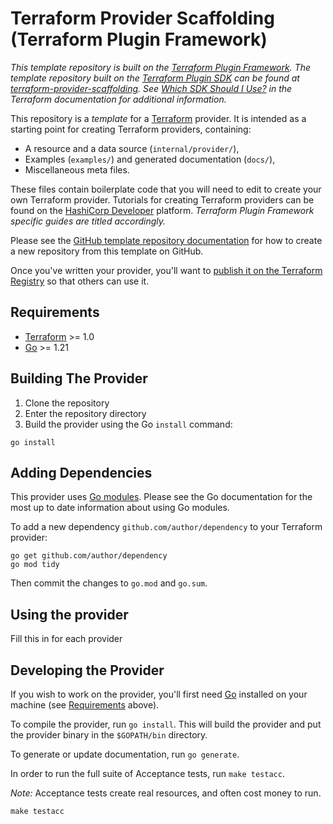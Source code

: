# Terraform Provider Scaffolding (Terraform Plugin Framework)

_This template repository is built on the [Terraform Plugin Framework](https://github.com/hashicorp/terraform-plugin-framework). The template repository built on the [Terraform Plugin SDK](https://github.com/hashicorp/terraform-plugin-sdk) can be found at [terraform-provider-scaffolding](https://github.com/hashicorp/terraform-provider-scaffolding). See [Which SDK Should I Use?](https://developer.hashicorp.com/terraform/plugin/framework-benefits) in the Terraform documentation for additional information._

This repository is a _template_ for a [Terraform](https://www.terraform.io) provider. It is intended as a starting point for creating Terraform providers, containing:

- A resource and a data source (`internal/provider/`),
- Examples (`examples/`) and generated documentation (`docs/`),
- Miscellaneous meta files.

These files contain boilerplate code that you will need to edit to create your own Terraform provider. Tutorials for creating Terraform providers can be found on the [HashiCorp Developer](https://developer.hashicorp.com/terraform/tutorials/providers-plugin-framework) platform. _Terraform Plugin Framework specific guides are titled accordingly._

Please see the [GitHub template repository documentation](https://help.github.com/en/github/creating-cloning-and-archiving-repositories/creating-a-repository-from-a-template) for how to create a new repository from this template on GitHub.

Once you've written your provider, you'll want to [publish it on the Terraform Registry](https://developer.hashicorp.com/terraform/registry/providers/publishing) so that others can use it.

## Requirements

- [Terraform](https://developer.hashicorp.com/terraform/downloads) >= 1.0
- [Go](https://golang.org/doc/install) >= 1.21

## Building The Provider

1. Clone the repository
1. Enter the repository directory
1. Build the provider using the Go `install` command:

```shell
go install
```

## Adding Dependencies

This provider uses [Go modules](https://github.com/golang/go/wiki/Modules).
Please see the Go documentation for the most up to date information about using Go modules.

To add a new dependency `github.com/author/dependency` to your Terraform provider:

```shell
go get github.com/author/dependency
go mod tidy
```

Then commit the changes to `go.mod` and `go.sum`.

## Using the provider

Fill this in for each provider

## Developing the Provider

If you wish to work on the provider, you'll first need [Go](http://www.golang.org) installed on your machine (see [Requirements](#requirements) above).

To compile the provider, run `go install`. This will build the provider and put the provider binary in the `$GOPATH/bin` directory.

To generate or update documentation, run `go generate`.

In order to run the full suite of Acceptance tests, run `make testacc`.

_Note:_ Acceptance tests create real resources, and often cost money to run.

```shell
make testacc
```
